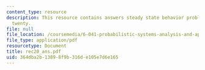 ```yaml
---
content_type: resource
description: This resource contains answers steady state behavior problem set in recitaion
  twenty.
file: null
file_location: /coursemedia/6-041-probabilistic-systems-analysis-and-applied-probability-spring-2006/364dba2b13898f9b316de105e7d6e165_rec20_ans.pdf
file_type: application/pdf
resourcetype: Document
title: rec20_ans.pdf
uid: 364dba2b-1389-8f9b-316d-e105e7d6e165
---
```


